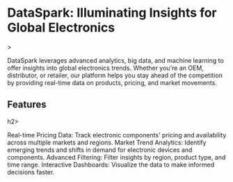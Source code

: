 <h1>DataSpark: Illuminating Insights for Global Electronics</h1>>

DataSpark leverages advanced analytics, big data, and machine learning to offer insights into global electronics trends. Whether you're an OEM, distributor, or retailer, our platform helps you stay ahead of the competition by providing real-time data on products, pricing, and market movements.

<h2>Features</h2>h2>

Real-time Pricing Data: Track electronic components' pricing and availability across multiple markets and regions.
Market Trend Analytics: Identify emerging trends and shifts in demand for electronic devices and components.
Advanced Filtering: Filter insights by region, product type, and time range.
Interactive Dashboards: Visualize the data to make informed decisions faster.
